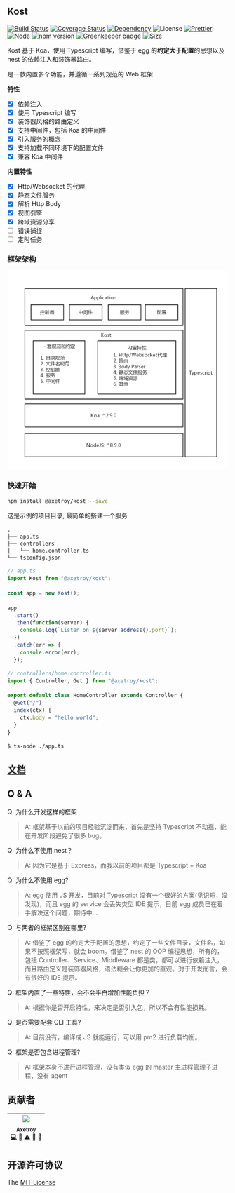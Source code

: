 ## Kost

[![Build Status](https://travis-ci.org/axetroy/kost.svg?branch=master)](https://travis-ci.org/axetroy/kost)
[![Coverage Status](https://coveralls.io/repos/github/axetroy/kost/badge.svg?branch=master)](https://coveralls.io/github/axetroy/kost?branch=master)
[![Dependency](https://david-dm.org/axetroy/kost.svg)](https://david-dm.org/axetroy/kost)
![License](https://img.shields.io/badge/license-MIT-green.svg)
[![Prettier](https://img.shields.io/badge/Code%20Style-Prettier-green.svg)](https://github.com/prettier/prettier)
![Node](https://img.shields.io/badge/node-%3E=8.9-blue.svg?style=flat-square)
[![npm version](https://badge.fury.io/js/%40axetroy%2Fkost.svg)](https://badge.fury.io/js/%40axetroy%2Fkost) [![Greenkeeper badge](https://badges.greenkeeper.io/axetroy/kost.svg)](https://greenkeeper.io/)
![Size](https://github-size-badge.herokuapp.com/axetroy/kost.svg)

Kost 基于 Koa，使用 Typescript 编写，借鉴于 egg 的**约定大于配置**的思想以及 nest 的依赖注入和装饰器路由。

是一款内置多个功能，并遵循一系列规范的 Web 框架

**特性**

* [x] 依赖注入
* [x] 使用 Typescript 编写
* [x] 装饰器风格的路由定义
* [x] 支持中间件，包括 Koa 的中间件
* [x] 引入服务的概念
* [x] 支持加载不同环境下的配置文件
* [x] 兼容 Koa 中间件

**内置特性**

* [x] Http/Websocket 的代理
* [x] 静态文件服务
* [x] 解析 Http Body
* [x] 视图引擎
* [x] 跨域资源分享
* [ ] 错误捕捉
* [ ] 定时任务

### 框架架构

![kost](https://raw.githubusercontent.com/axetroy/kost/master/kost.png)

### 快速开始

```bash
npm install @axetroy/kost --save
```

这是示例的项目目录, 最简单的搭建一个服务

```
.
├── app.ts
├── controllers
│   └── home.controller.ts
└── tsconfig.json
```

```typescript
// app.ts
import Kost from "@axetroy/kost";

const app = new Kost();

app
  .start()
  .then(function(server) {
    console.log(`Listen on ${server.address().port}`);
  })
  .catch(err => {
    console.error(err);
  });
```

```typescript
// controllers/home.controller.ts
import { Controller, Get } from "@axetroy/kost";

export default class HomeController extends Controller {
  @Get("/")
  index(ctx) {
    ctx.body = "hello world";
  }
}
```

```bash
$ ts-node ./app.ts
```

## [文档](https://github.com/axetroy/kost/blob/master/doc/useage.md)

## Q & A

Q: 为什么开发这样的框架

> A: 框架基于以前的项目经验沉淀而来，首先是坚持 Typescript 不动摇，能在开发阶段避免了很多 bug。

Q: 为什么不使用 nest？

> A: 因为它是基于 Express，而我以前的项目都是 Typescript + Koa

Q: 为什么不使用 egg?

> A: egg 使用 JS 开发，目前对 Typescript 没有一个很好的方案(见识短，没发现)，而且 egg 的 service 会丢失类型 IDE 提示，目前 egg 成员已在着手解决这个问题，期待中...

Q: 与两者的框架区别在哪里?

> A: 借鉴了 egg 的约定大于配置的思想，约定了一些文件目录，文件名，如果不按照框架写，就会 boom。借鉴了 nest 的 OOP 编程思想，所有的，包括 Controller、Service、Middleware 都是类，都可以进行依赖注入，而且路由定义是装饰器风格，语法糖会让你更加的直观。对于开发而言，会有很好的 IDE 提示。

Q: 框架内置了一些特性，会不会平白增加性能负担？

> A: 根据你是否开启特性，来决定是否引入包，所以不会有性能损耗。

Q: 是否需要配套 CLI 工具?

> A: 目前没有，编译成 JS 就能运行，可以用 pm2 进行负载均衡。

Q: 框架是否包含进程管理?

> A: 框架本身不进行进程管理，没有类似 egg 的 master 主进程管理子进程，没有 agent

## 贡献者

<!-- ALL-CONTRIBUTORS-LIST:START - Do not remove or modify this section -->

| [<img src="https://avatars1.githubusercontent.com/u/9758711?v=3" width="100px;"/><br /><sub>Axetroy</sub>](http://axetroy.github.io)<br />[💻](https://github.com/axetroy/kost/commits?author=axetroy) 🔌 [⚠️](https://github.com/axetroy/kost/commits?author=axetroy) [🐛](https://github.com/axetroy/kost/issues?q=author%3Aaxetroy) 🎨 |
| :---------------------------------------------------------------------------------------------------------------------------------------------------------------------------------------------------------------------------------------------------------------------------------------------------------------------------------------: |


<!-- ALL-CONTRIBUTORS-LIST:END -->

## 开源许可协议

The [MIT License](https://github.com/axetroy/kost/blob/master/LICENSE)
